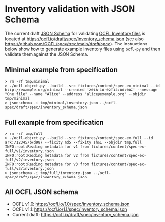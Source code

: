 # Inventory validation with JSON Schema

The current draft [JSON Schema](https://json-schema.org/specification) for validating [OCFL Inventory files](https://ocfl.io/draft/spec/#inventory) is located at <https://ocfl.io/draft/spec/inventory_schema.json> (see also <https://github.com/OCFL/spec/tree/main/draft/spec>). The instructions below show how to generate example inventory files using ``ocfl-py`` and then validate them against the JSON Schema.

## Minimal example from specification

```
> rm -rf tmp/minimal
> ./ocfl-object.py --build --src fixtures/content/spec-ex-minimal --id http://example.org/minimal --created "2018-10-02T12:00:00Z" --message "One file" --name "Alice" --address "alice@example.org" --objdir tmp/minimal
> jsonschema -i tmp/minimal/inventory.json ../ocfl-spec/draft/spec/inventory_schema.json
```

## Full example from specification

```
> rm -rf tmp/full
> ./ocfl-object.py --build --src fixtures/content/spec-ex-full --id ark:/12345/bcd987 --fixity md5 --fixity sha1 --objdir tmp/full
INFO:root:Reading metadata for v1 from fixtures/content/spec-ex-full/v1/inventory.json
INFO:root:Reading metadata for v2 from fixtures/content/spec-ex-full/v2/inventory.json
INFO:root:Reading metadata for v3 from fixtures/content/spec-ex-full/v3/inventory.json
> jsonschema -i tmp/full/inventory.json ../ocfl-spec/draft/spec/inventory_schema.json
```

## All OCFL JSON schema

* OCFL v1.0: <https://ocfl.io/1.0/spec/inventory_schema.json>
* OCFL v1.1: <https://ocfl.io/1.1/spec/inventory_schema.json>
* Current draft: <https://ocfl.io/draft/spec/inventory_schema.json>
